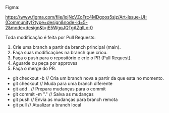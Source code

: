 Figma:

https://www.figma.com/file/lojNcVZoFrc4MDgoos5sjz/Art-Issue-UI-(Community)?type=design&node-id=5-2&mode=design&t=jE5WgqJQTgAZqlLx-0

Toda modificação é feita por Pull Requests:

1. Crie uma branch a partir da branch principal (main).
2. Faça suas modificações na branch que criou.
3. Faça o push para o repositório e crie o PR (Pull Request).
4. Aguarde ou peça por approves
5. Faça o merge do PR.

- git checkout -b <nome-da-branch> // Cria um branch nova a partir da que esta no momento.
- git checkout <nome-da-branch> // Muda para uma branch diferente
- git add . // Prepara mudanças para o commit
- git commit -m "." // Salva as mudanças
- git push // Envia as mudanças para branch remota
- git pull // Atualizar a branch local
